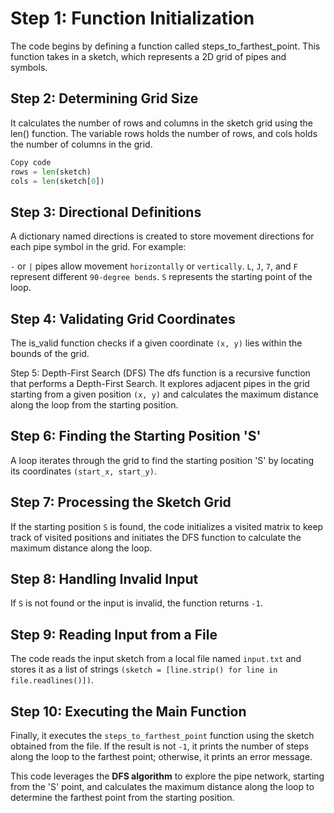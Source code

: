 # Step 1: Function Initialization

The code begins by defining a function called steps_to_farthest_point. This function takes in a sketch, which represents a 2D grid of pipes and symbols.

## Step 2: Determining Grid Size

It calculates the number of rows and columns in the sketch grid using the len() function. The variable rows holds the number of rows, and cols holds the number of columns in the grid.

```python
Copy code
rows = len(sketch)
cols = len(sketch[0])
```

## Step 3: Directional Definitions

A dictionary named directions is created to store movement directions for each pipe symbol in the grid. For example:

`-` or `|` pipes allow movement `horizontally` or `vertically`.
`L`, `J`, `7`, and `F` represent different `90-degree bends`.
`S` represents the starting point of the loop.

## Step 4: Validating Grid Coordinates

The is_valid function checks if a given coordinate `(x, y)` lies within the bounds of the grid.

Step 5: Depth-First Search (DFS)
The dfs function is a recursive function that performs a Depth-First Search. It explores adjacent pipes in the grid starting from a given position `(x, y)` and calculates the maximum distance along the loop from the starting position.

## Step 6: Finding the Starting Position 'S'

A loop iterates through the grid to find the starting position 'S' by locating its coordinates `(start_x, start_y)`.

## Step 7: Processing the Sketch Grid

If the starting position `S` is found, the code initializes a visited matrix to keep track of visited positions and initiates the DFS function to calculate the maximum distance along the loop.

## Step 8: Handling Invalid Input

If `S` is not found or the input is invalid, the function returns `-1`.

## Step 9: Reading Input from a File

The code reads the input sketch from a local file named `input.txt` and stores it as a list of strings `(sketch = [line.strip() for line in file.readlines()])`.

## Step 10: Executing the Main Function

Finally, it executes the `steps_to_farthest_point` function using the sketch obtained from the file. If the result is not `-1`, it prints the number of steps along the loop to the farthest point; otherwise, it prints an error message.

This code leverages the **DFS algorithm** to explore the pipe network, starting from the 'S' point, and calculates the maximum distance along the loop to determine the farthest point from the starting position.
